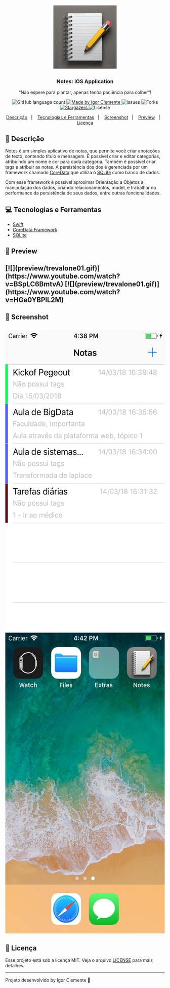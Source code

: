 <h1 align="center" background="#000000" >
    <img alt="GoStack" src="logo.png" width="200px" />
</h1>

<h3 align="center">
  Notes: iOS Application
</h3>

<p align="center">“Não espere para plantar, apenas tenha paciência para colher”!</blockquote>

<p align="center">
  <img alt="GitHub language count" src="https://img.shields.io/github/languages/count/IgorClemente/notes?color=%2304D361">

  <a href="https://rocketseat.com.br">
    <img alt="Made by Igor Clemente" src="https://img.shields.io/badge/made%20by-Igor Clemente-%2304D361">
  </a>

  <img alt="Issues" src="https://img.shields.io/github/issues/IgorClemente/notes">

  <img alt="Forks" src="https://img.shields.io/github/forks/IgorClemente/notes">

  <a href="https://github.com/IgorClemente/notes/stargazers">
    <img alt="Stargazers" src="https://img.shields.io/github/stars/IgorClemente/notes">
  </a>

  <img alt="License" src="https://img.shields.io/github/license/IgorClemente/notes">
</p>

<p align="center">
  <a href="#rocket-descrição">Descrição</a>&nbsp;&nbsp;&nbsp;|&nbsp;&nbsp;&nbsp;
  <a href="#computer-tecnologias-e-ferramentas">Tecnologias e Ferramentas</a>&nbsp;&nbsp;&nbsp;|&nbsp;&nbsp;&nbsp;
  <a href="#iphone-screenshot">Screenshot</a>&nbsp;&nbsp;&nbsp;|&nbsp;&nbsp;&nbsp;
  <a href="#movie_camera-preview">Preview</a>&nbsp;&nbsp;&nbsp;|&nbsp;&nbsp;&nbsp;
  <a href="#memo-licença">Licença</a>
</p>

## :rocket: Descrição

Notes é um simples aplicativo de notas, que permite você criar anotações de texto, contendo título e mensagem. É possível criar e editar categorias, atribuíndo um nome e cor para cada categoria. Também é possível criar tags e atribuir as notas. A persistência dos dos é gerenciada por um framework chamado [CoreData](https://developer.apple.com/documentation/coredata) que utiliza o [SQLite](https://sqlitebrowser.org) como banco de dados.

Com esse framework é possível aproximar Orientação a Objetos a manipulação dos dados, criando relacionamentos, model, e trabalhar na performance da persistência de seus dados, entre outras funcionalidades.

## :computer: Tecnologias e Ferramentas

- [Swift](https://www.apple.com/br/swift/)
- [CoreData Framework](https://developer.apple.com/documentation/coredata)
- [SQLite](https://sqlitebrowser.org)

## :movie_camera: Preview

<h2>
  [![](preview/trevalone01.gif)](https://www.youtube.com/watch?v=BSpLC6BmtvA)
  [![](preview/trevalone01.gif)](https://www.youtube.com/watch?v=HGe0YBPlL2M)
</h2>

## :iphone: Screenshot

<h2 align="center">
  <img src="https://github.com/IgorClemente/CoreData/blob/master/Screenshots/screenshot01.png" width="600" height="950" />
  <img src="https://github.com/IgorClemente/CoreData/blob/master/Screenshots/screenshot02.png" width="600" height="950" />
</h2>

## :memo: Licença

Esse projeto está sob a licença MIT. Veja o arquivo [LICENSE](LICENSE) para mais detalhes.

---

Projeto desenvolvido by Igor Clemente :wave:
